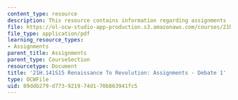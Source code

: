 ```yaml
---
content_type: resource
description: This resource contains information regarding assignments - debate 1.
file: https://ol-ocw-studio-app-production.s3.amazonaws.com/courses/21h-141-renaissance-to-revolution-europe-1300-1800-spring-2015/89ddb279d773921974d170b863941fc5_MIT21H_141S15_Debate1.pdf
file_type: application/pdf
learning_resource_types:
- Assignments
parent_title: Assignments
parent_type: CourseSection
resourcetype: Document
title: '21H.141S15 Renaissance To Revolution: Assignments - Debate 1'
type: OCWFile
uid: 89ddb279-d773-9219-74d1-70b863941fc5
---
```

